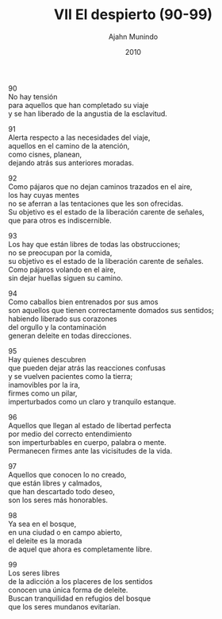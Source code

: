 ﻿---
author: "Ajahn Munindo"
title: "VII El despierto (90-99)"
booktitle: "Un Dhammapada para la Contemplación"
source: "https://forestsangha.org/teachings/books/un-dhammapada-para-la-contemplacion?language=Espa%C3%B1ol"
license: "BY-NC-ND"
publisher: "dhammamagga"
date: 2010
pubyear: 2010-2019 
weight: 7
draft: false
---  

90  
No hay tensión  
para aquellos que han completado su viaje  
y se han liberado de la angustia de la esclavitud.
  
91  
Alerta respecto a las necesidades del viaje,  
aquellos en el camino de la atención,  
como cisnes, planean,  
dejando atrás sus anteriores moradas. 
  
92  
Como pájaros que no dejan caminos trazados en el aire,  
los hay cuyas mentes  
no se aferran a las tentaciones que les son ofrecidas.  
Su objetivo es el estado de la liberación carente de señales,  
que para otros es indiscernible.
  
93  
Los hay que están libres de todas las obstrucciones;  
no se preocupan por la comida,  
su objetivo es el estado de la liberación carente de señales.  
Como pájaros volando en el aire,  
sin dejar huellas siguen su camino.
  
94  
Como caballos bien entrenados por sus amos  
son aquellos que tienen correctamente domados sus sentidos;  
habiendo liberado sus corazones  
del orgullo y la contaminación  
generan deleite en todas direcciones.
  
95  
Hay quienes descubren  
que pueden dejar atrás las reacciones confusas  
y se vuelven pacientes como la tierra;  
inamovibles por la ira,  
firmes como un pilar,  
imperturbados como un claro y tranquilo estanque. 
  
96  
Aquellos que llegan al estado de libertad perfecta  
por medio del correcto entendimiento  
son imperturbables en cuerpo, palabra o mente.  
Permanecen firmes ante las vicisitudes de la vida.
  
97  
Aquellos que conocen lo no creado,  
que están libres y calmados,  
que han descartado todo deseo,  
son los seres más honorables.
  
98  
Ya sea en el bosque,  
en una ciudad o en campo abierto,  
el deleite es la morada  
de aquel que ahora es completamente libre.  

99  
Los seres libres  
de la adicción a los placeres de los sentidos  
conocen una única forma de deleite.  
Buscan tranquilidad en refugios del bosque  
que los seres mundanos evitarían.    
